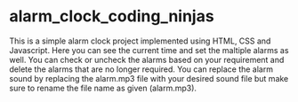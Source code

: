 # alarm_clock_coding_ninjas
This is a simple alarm clock project implemented using HTML, CSS and Javascript. Here you can see the current time and set the maltiple alarms as well. You can check or uncheck the alarms based on your requirement and delete the alarms that are no longer required.
You can replace the alarm sound by replacing the alarm.mp3 file with your desired sound file but make sure to rename the file name as given (alarm.mp3).
